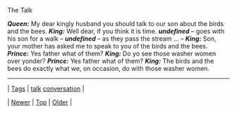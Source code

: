 <!--
title: The Talk
date: 2020-06-28T15:27:00.291Z
tags: talk, conversation
-->


The Talk

***Queen:*** My dear kingly husband you should talk to our son about the birds and the bees. ***King:*** Well dear, if you think it is time. ***undefined*** – goes with his son for a walk – ***undefined*** – as they pass the stream … – ***King:*** Son, your mother has asked me to speak to you of the birds and the bees. ***Prince:*** Yes father what of them? ***King:*** Do yo see those washer women over yonder? ***Prince:*** Yes father what of them? ***King:*** The birds and the bees do exactly what we, on occasion, do with those washer women.

<!--BOTTOM-POST-NAVIGATION-->
---

| [Tags](tags.md) | [talk](tag-talk.md) [conversation](tag-conversation.md) |

| [Newer](86333174899.md) | [Top](index.md) | [Older](86339665954.md) |